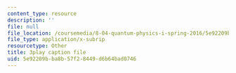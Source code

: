 ```yaml
---
content_type: resource
description: ''
file: null
file_location: /coursemedia/8-04-quantum-physics-i-spring-2016/5e92209bba8b57f28449d6b64bad0746_c5yzy1S3gPg.vtt
file_type: application/x-subrip
resourcetype: Other
title: 3play caption file
uid: 5e92209b-ba8b-57f2-8449-d6b64bad0746
---
```

